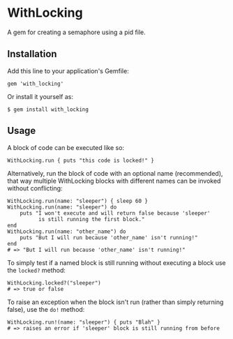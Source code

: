 # WithLocking

A gem for creating a semaphore using a pid file.

## Installation

Add this line to your application's Gemfile:

    gem 'with_locking'

Or install it yourself as:

    $ gem install with_locking

## Usage

A block of code can be executed like so:

    WithLocking.run { puts "this code is locked!" }

Alternatively, run the block of code with an optional name (recommended), that 
way multiple WithLocking blocks with different names can be invoked without 
conflicting:

    WithLocking.run(name: "sleeper") { sleep 60 }
    WithLocking.run(name: "sleeper") do 
        puts "I won't execute and will return false because 'sleeper' 
              is still running the first block." 
    end
    WithLocking.run(name: "other_name") do 
        puts "But I will run because 'other_name' isn't running!"
    end
    # => "But I will run because 'other_name' isn't running!"

To simply test if a named block is still running without executing a block use 
the `locked?` method:

    WithLocking.locked?("sleeper")
    # => true or false

To raise an exception when the block isn't run (rather than simply returning 
false), use the `do!` method:

    WithLocking.run!(name: "sleeper") { puts "Blah" }
    # => raises an error if 'sleeper' block is still running from before
